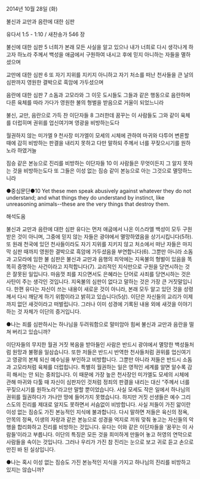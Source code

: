 2014년 10월 28일 (화)

불신과 교만과 음란에 대한 심판



유다서 1:5 - 1:10 / 새찬송가 546 장


불신에 대한 심판
5 너희가 본래 모든 사실을 알고 있으나 내가 너희로 다시 생각나게 하고자 하노라 주께서 백성을 애굽에서 구원하여 내시고 후에 믿지 아니하는 자들을 멸하셨으며

교만에 대한 심판
6 또 자기 지위를 지키지 아니하고 자기 처소를 떠난 천사들을 큰 날의 심판까지 영원한 결박으로 흑암에 가두셨으며

음란에 대한 심판
7 소돔과 고모라와 그 이웃 도시들도 그들과 같은 행동으로 음란하며 다른 육체를 따라 가다가 영원한 불의 형벌을 받음으로 거울이 되었느니라

불신, 교만, 음란으로 가득 찬 이단자들
8 그러한데 꿈꾸는 이 사람들도 그와 같이 육체를 더럽히며 권위를 업신여기며 영광을 비방하는도다

월권하지 않는 미가엘
9 천사장 미가엘이 모세의 시체에 관하여 마귀와 다투어 변론할 때에 감히 비방하는 판결을 내리지 못하고 다만 말하되 주께서 너를 꾸짖으시기를 원하노라 하였거늘

짐승 같은 본능으로 진리를 비방하는 이단자들
10 이 사람들은 무엇이든지 그 알지 못하는 것을 비방하는도다 또 그들은 이성 없는 짐승 같이 본능으로 아는 그것으로 멸망하느니라


●중심문단●10 Yet these men speak abusively against whatever they do not understand; and what things they do understand by instinct, like unreasoning animals--these are the very things that destroy them.

해석도움





불신과 교만과 음란에 대한 심판
유다는 먼저 애굽에서 나온 이스라엘 백성이 모두 구원받은 것이 아니며, 그중에 믿지 않는 자들은 광야에서 멸망하였음을 상기시킵니다(5하). 또 원래 천국에 있던 천사들이라도 자기 지위를 지키지 않고 처소에서 떠난 자들은 마지막 심판 때까지 영원한 결박으로 흑암에 가두셨음을 부연합니다(6). 그뿐만 아니라 소돔과 고모라에 임한 불 심판은 불신과 교만과 음행의 죄악에는 지옥불의 형벌이 있음을 똑똑히 증명하는 사건이라고 지적합니다(7). 교리적인 지식만으로 구원을 당연시하는 것은 잘못된 일입니다. 마음껏 죄를 지으면서도 은혜라는 단어로 사죄를 당연시하는 것은 사탄이 주는 생각인 것입니다. 지옥불의 심판이 없다고 말하는 것은 가장 큰 거짓말입니다. 한편 유다는 자신이 쓰는 내용이 새로운 것이 아니라, 본래 모두 알고 있던 것을 성령께서 다시 깨닫게 하기 위함이라고 밝히고 있습니다(5상). 이단은 자신들의 교리가 이제까지 없던 새것이라고 떠벌립니다. 그러나 이미 성경에 기록된 내용 외에 새것을 이야기하는 것 자체가 이단의 증거입니다.   

●나는 죄를 심판하시는 하나님을 두려워함으로 말미암아 힘써 불신과 교만과 음란을 떨쳐 버리고 있습니까? 

이단자들의 무지한 월권
거짓 복음을 받아들인 사람은 반드시 광야에서 멸망한 백성들처럼 원망과 불평을 일삼습니다. 또한 저들은 반드시 반역한 천사들처럼 권위를 업신여기고 영광의 본체 되신 예수님을 부인하고 비방합니다. 그뿐만 아니라 저들은 반드시 소돔과 고모라처럼 육체를 더럽힙니다. 특별히 월권하는 일은 영적인 세계를 알면 알수록 감히 해서는 안 되는 중죄입니다. 이 때문에 가장 높은 천사장인 미가엘도 모세의 시체에 관해 마귀와 다툴 때 자신이 심판자인 것처럼 정죄의 판결을 내리는 대신 “주께서 너를 꾸짖으시기를 원하노라”라고만 말할 뿐이었습니다. 사실 모세도 작은 일에서 하나님의 권위를 월권하다가 가나안 땅에 들어가지 못했습니다. 하지만 거짓 선생들은 예수 그리스도의 진리를 제대로 알지도 못하면서 서슴없이 비방합니다. 사실 저들이 가진 앎이란 이성 없는 짐승도 가진 본능적인 지식에 불과합니다. 다시 말하면 저들은 육신의 정욕, 안목의 정욕, 이생의 자랑과 같은 본능으로 성경을 억지로 끼워 맞춰 놓고는 자신들의 악행을 합리화하고 진리를 비방하는 것입니다. 유다는 이와 같은 이단자들을 ‘꿈꾸는 이 사람들’이라고 부릅니다. 이단의 특징은 모든 것을 희미하게 만들어 놓고 허영의 연막으로 사람들을 속이는 것입니다. 그러나 우리가 가진 참 진리는 눈으로 보고 귀로 듣고 손으로 만진 바 된 실상입니다. 

●나는 혹시 이성 없는 짐승도 가진 본능적인 지식을 가지고 하나님의 진리를 비방하고 있지는 않습니까?